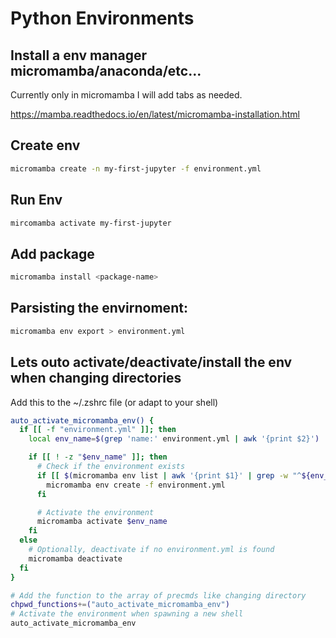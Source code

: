 # Python Environments

## Install a env manager micromamba/anaconda/etc...

Currently only in micromamba I will add tabs as needed.

https://mamba.readthedocs.io/en/latest/micromamba-installation.html

## Create env

```sh
micromamba create -n my-first-jupyter -f environment.yml
```

## Run Env

```sh
mircomamba activate my-first-jupyter
```

## Add package

```sh
micromamba install <package-name>
```

## Parsisting the envirnoment:

```sh
micromamba env export > environment.yml
```

## Lets outo activate/deactivate/install the env when changing directories

Add this to the ~/.zshrc file (or adapt to your shell)

```sh
auto_activate_micromamba_env() {
  if [[ -f "environment.yml" ]]; then
    local env_name=$(grep 'name:' environment.yml | awk '{print $2}')

    if [[ ! -z "$env_name" ]]; then
      # Check if the environment exists
      if [[ $(micromamba env list | awk '{print $1}' | grep -w "^${env_name}$") == "" ]]; then
        micromamba env create -f environment.yml
      fi

      # Activate the environment
      micromamba activate $env_name
    fi
  else
    # Optionally, deactivate if no environment.yml is found
    micromamba deactivate
  fi
}

# Add the function to the array of precmds like changing directory
chpwd_functions+=("auto_activate_micromamba_env")
# Activate the environment when spawning a new shell
auto_activate_micromamba_env
```